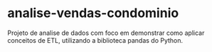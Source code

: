 # analise-vendas-condominio
Projeto de analise de dados com foco em demonstrar como aplicar conceitos de ETL, utilizando a biblioteca pandas do Python.
